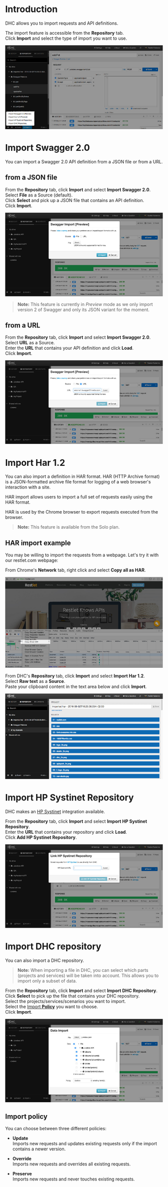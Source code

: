 # Introduction

DHC allows you to import requests and API definitions.

The import feature is accessible from the **Repository** tab.  
Click **Import** and select the type of import you want to use.

![Import](images/import-from-repo-tab.jpg "Import")

# Import Swagger 2.0

You can import a Swagger 2.0 API definition from a JSON file or from a URL.

## from a JSON file

From the **Repository** tab, click **Import** and select **Import Swagger 2.0**.  
Select **File** as a Source (default).  
Click **Select** and pick up a JSON file that contains an API definition.  
Click **Import**.

![Swagger Import](images/swagger-import.jpg "Swagger Import")

>**Note:** This feature is currently in *Preview* mode as we only import version 2 of Swagger and only its JSON variant for the moment.   

## from a URL

From the **Repository** tab, click **Import** and select **Import Swagger 2.0**.  
Select **URL** as a Source.  
Enter the **URL** that contains your API definition and click **Load**.  
Click **Import**.

![Swagger Import](images/swagger-import-via-url.jpg "Swagger Import")

# Import Har 1.2

You can also import a definition in HAR format. HAR (HTTP Archive format) is a JSON-formatted archive file format for logging of a web browser's interaction with a site.

HAR import allows users to import a full set of requests easily using the HAR format.

HAR is used by the Chrome browser to export requests executed from the browser.

>**Note:** This feature is available from the Solo plan.

## HAR import example

You may be willing to import the requests from a webpage. Let's try it with our restlet.com webpage:  

From Chrome's **Network** tab, right click and select **Copy all as HAR**.

![Copy all as HAR](images/copy-all-as-har.jpg "Copy all as HAR")

From DHC's **Repository** tab, click **Import** and select **Import Har 1.2**.  
Select **Raw text** as a **Source**.  
Paste your clipboard content in the text area below and click **Import**.

![imported HAR](images/imported-har.jpg "imported HAR")

# Import HP Systinet Repository

DHC makes an <a href="https://hpln.hp.com/group/systinet?utm_source=DHC" target="_blank">HP Systinet</a> integration available.

From the **Repository** tab, click **Import** and select **Import HP Systinet Repository**.   
Enter the **URL** that contains your repository and click **Load**.  
Click **Add HP Systinet Repository**.


![HP Systinet Import](images/systinet-import.jpg "HP Systinet Import")

# Import DHC repository

You can also import a DHC repository.  
>**Note:** When importing a file in DHC, you can select which parts (projects and services) will be taken into account. This allows you to import only a subset of data.

From the **Repository** tab, click **Import** and select **Import DHC Repository**.  
Click **Select** to pick up the file that contains your DHC repository.  
Select the projects/services/scenarios you want to import.  
Select the [Import **Policy**](#import-policy) you want to choose.  
Click **Import**.

![Data import](images/dhc-repo-import.jpg "Data import")

## <a class="anchor" name="import-policy"></a>Import policy

You can choose between three different policies:

- **Update**  
Imports new requests and updates existing requests only if the import contains a newer version.  

- **Override**  
Imports new requests and overrides all existing requests.  

- **Preserve**  
Imports new requests and never touches existing requests.
